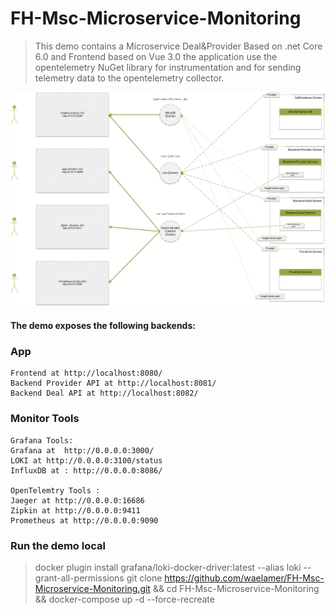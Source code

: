 # FH-Msc-Microservice-Monitoring

> This demo contains a Microservice Deal&Provider Based on .net Core 6.0 and Frontend based on Vue 3.0 the application  use the opentelemetry NuGet library for  instrumentation and for sending telemetry data to the opentelemetry collector.

<img src="Docs/Architect.jpg" alt="DealstoreWeb Monitoring tools" title="DealstoreWeb Monitoring tools">

#### The demo exposes the following backends:

### App   


    Frontend at http://localhost:8080/
    Backend Provider API at http://localhost:8081/
    Backend Deal API at http://localhost:8082/


  

### Monitor Tools
    Grafana Tools:
    Grafana at  http://0.0.0.0:3000/
    LOKI at http://0.0.0.0:3100/status
    InfluxDB at : http://0.0.0.0:8086/

    OpenTelemtry Tools :
    Jaeger at http://0.0.0.0:16686
    Zipkin at http://0.0.0.0:9411
    Prometheus at http://0.0.0.0:9090

### Run the demo local

> docker plugin install grafana/loki-docker-driver:latest --alias loki --grant-all-permissions
> git clone https://github.com/waelamer/FH-Msc-Microservice-Monitoring.git && cd FH-Msc-Microservice-Monitoring && docker-compose up -d --force-recreate 



